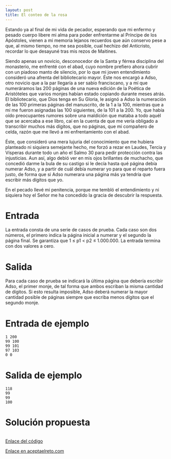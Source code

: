 ```yaml
---
layout: post
title: El conteo de la rosa
---
```


Estando ya al final de mi vida de pecador, esperando que mi enfermo y pesado cuerpo libere mi alma para poder enfrentarme al Príncipe de los Apóstoles, vienen a mi memoria lejanos recuerdos que aún conservo pese a que, al mismo tiempo, no me sea posible, cual hechizo del Anticristo, recordar lo que desayuné tras mis rezos de Maitines.

Siendo apenas un novicio, desconocedor de la Santa y férrea disciplina del monasterio, me enfrenté con el abad, cuyo nombre prefiero ahora cubrir con un piadoso manto de silencio, por lo que mi joven entendimiento consideró una afrenta del bibliotecario mayor. Éste nos encargó a Adso, otro novicio que a la par llegaría a ser sabio franciscano, y a mí que numeráramos las 200 páginas de una nueva edición de la Poética de Aristóteles que varios monjes habían estado copiando durante meses atrás. El bibliotecario, que Dios tenga en Su Gloria, le asignó a Adso la numeración de las 100 primeras páginas del manuscrito, de la 1 a la 100, mientras que a mí me fueron asignadas las 100 siguientes, de la 101 a la 200. Yo, que había oído preocupantes rumores sobre una maldición que mataba a todo aquél que se acercaba a ese libro, caí en la cuenta de que me vería obligado a transcribir muchos más dígitos, que no páginas, que mi compañero de celda, razón que me llevó a mi enfrentamiento con el abad.

Éste, que consideró una mera lujuria del conocimiento que me hubiera planteado ni siquiera semejante hecho, me forzó a rezar en Laudes, Tercia y Vísperas durante todo un año el Salmo 30 para pedir protección contra las injusticias. Aun así, algo debió ver en mis ojos brillantes de muchacho, que concedió darme la bula de su castigo si le decía hasta qué página debía numerar Adso, y a partir de cuál debía numerar yo para que el reparto fuera justo, de forma que si Adso numerara una página más ya tendría que escribir más dígitos que yo.

En el pecado llevé mi penitencia, porque me tembló el entendimiento y ni siquiera hoy el Señor me ha concedido la gracia de descubrir la respuesta.

# Entrada

La entrada consta de una serie de casos de prueba. Cada caso son dos números, el primero indica la página inicial a numerar y el segundo la página final. Se garantiza que 1 ≤ p1 < p2 ≤ 1.000.000. La entrada termina con dos valores a cero.

# Salida

Para cada caso de prueba se indicará la última página que debería escribir Adso, el primer monje, de tal forma que ambos escriban la misma cantidad de dígitos. Si esto resulta imposible, Adso deberá numerar la mayor cantidad posible de páginas siempre que escriba menos dígitos que el segundo monje.

# Entrada de ejemplo

```
1 200
99 100
99 101
97 103
0 0
```

# Salida de ejemplo

```
118
99
99
100
```
# Solución propuesta

``` python

```



[Enlace del código](https://github.com/israelem/aceptaelreto/blob/master/codes/2017-08-07-conteo.py)

[Enlace en aceptaelreto.com](https://www.aceptaelreto.com/problem/statement.php?id=323&potw=1)

